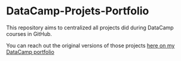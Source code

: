 # DataCamp-Projets-Portfolio

This repository aims to centralized all projects did during DataCamp courses in GitHub.

You can reach out the original versions of those projects [here on my DataCamp portfolio](https://www.datacamp.com/portfolio/DjNaGuRo)
